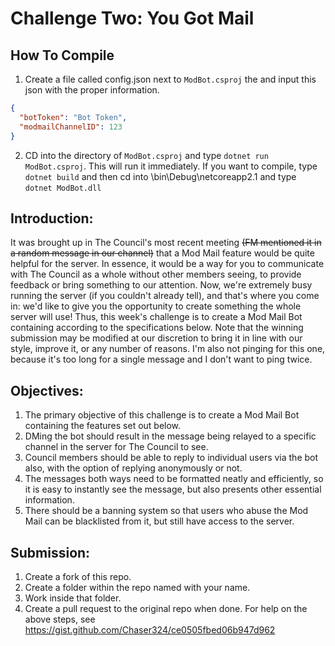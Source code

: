 # Challenge Two: You Got Mail

## How To Compile
1. Create a file called config.json next to `ModBot.csproj` the and input this json with the proper information.
```json
{
  "botToken": "Bot Token",
  "modmailChannelID": 123
}
```
2. CD into the directory of `ModBot.csproj` and type `dotnet run ModBot.csproj`. This will run it immediately. If you want to compile, type `dotnet build` and then cd into \bin\Debug\netcoreapp2.1 and type `dotnet ModBot.dll`

## Introduction:
It was brought up in The Council's most recent meeting ~~(FM mentioned it in a random message in our channel)~~ that a Mod Mail feature would be quite helpful for the server. In essence, it would be a way for you to communicate with The Council as a whole without other members seeing, to provide feedback or bring something to our attention. Now, we're extremely busy running the server (if you couldn't already tell), and that's where you come in: we'd like to give you the opportunity to create something the whole server will use! Thus, this week's challenge is to create a Mod Mail Bot containing according to the specifications below. Note that the winning submission may be modified at our discretion to bring it in line with our style, improve it, or any number of reasons. I'm also not pinging for this one, because it's too long for a single message and I don't want to ping twice.

## Objectives:
1. The primary objective of this challenge is to create a Mod Mail Bot containing the features set out below.
2. DMing the bot should result in the message being relayed to a specific channel in the server for The Council to see.
3. Council members should be able to reply to individual users via the bot also, with the option of replying anonymously or not.
4. The messages both ways need to be formatted neatly and efficiently, so it is easy to instantly see the message, but also presents other essential information.
5. There should be a banning system so that users who abuse the Mod Mail can be blacklisted from it, but still have access to the server.

## Submission: 
1. Create a fork of this repo.
2. Create a folder within the repo named with your name.
3. Work inside that folder.
4. Create a pull request to the original repo when done.
For help on the above steps, see <https://gist.github.com/Chaser324/ce0505fbed06b947d962>